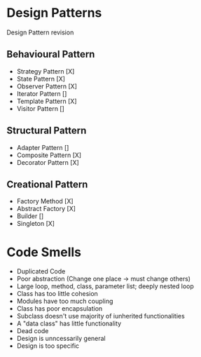# Design Patterns
Design Pattern revision

## Behavioural Pattern
* Strategy Pattern      [X]
* State Pattern         [X]
* Observer Pattern      [X]
* Iterator Pattern      []
* Template Pattern      [X]
* Visitor Pattern       []

## Structural Pattern
* Adapter Pattern       []
* Composite Pattern     [X]
* Decorator Pattern     [X]
## Creational Pattern
* Factory Method        [X]
* Abstract Factory      [X]
* Builder               []
* Singleton             [X]

# Code Smells
* Duplicated Code
* Poor abstraction (Change one place -> must change others)
* Large loop, method, class, parameter list; deeply nested loop
* Class has too little cohesion
* Modules have too much coupling
* Class has poor encapsulation
* Subclass doesn't use majority of iunherited functionalities
* A "data class" has little functionality
* Dead code
* Design is unncessarily general
* Design is too specific